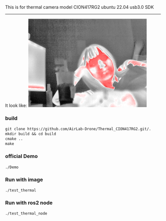 
This is for thermal camera model CION417RG2
ubuntu 22.04 usb3.0 SDK

----


It look like:
![](https://github.com/AirLab-Drone/Thermal_CION417RG2/blob/main/doc/thermal_img.png)


### build
```
git clone https://github.com/AirLab-Drone/Thermal_CION417RG2.git/.
mkdir build && cd build
cmake ..
make
```

### official Demo
```
./Demo
```


### Run with image
```
./test_thermal
```

### Run with ros2 node
```
./test_thermal_node
```
